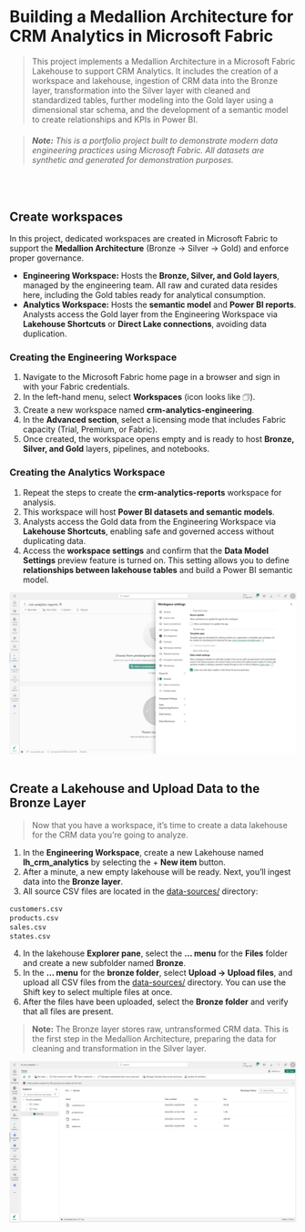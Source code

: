 # Building a Medallion Architecture for CRM Analytics in Microsoft Fabric

> This project implements a Medallion Architecture in a Microsoft Fabric Lakehouse to support CRM Analytics. It includes the creation of a workspace and lakehouse, ingestion of CRM data into the Bronze layer, transformation into the Silver layer with cleaned and standardized tables, further modeling into the Gold layer using a dimensional star schema, and the development of a semantic model to create relationships and KPIs in Power BI.

> ###### **Note:** This is a portfolio project built to demonstrate modern data engineering practices using Microsoft Fabric. All datasets are synthetic and generated for demonstration purposes.
<br>

## Create workspaces

In this project, dedicated workspaces are created in Microsoft Fabric to support the **Medallion Architecture** (Bronze → Silver → Gold) and enforce proper governance.
* **Engineering Workspace:** Hosts the **Bronze, Silver, and Gold layers**, managed by the engineering team. All raw and curated data resides here, including the Gold tables ready for analytical consumption.
* **Analytics Workspace:** Hosts the **semantic model** and **Power BI reports**. Analysts access the Gold layer from the Engineering Workspace via **Lakehouse Shortcuts** or **Direct Lake connections**, avoiding data duplication.

### Creating the Engineering Workspace

1. Navigate to the Microsoft Fabric home page in a browser and sign in with your Fabric credentials.
2. In the left-hand menu, select **Workspaces** (icon looks like 🗇).
3. Create a new workspace named **crm-analytics-engineering**.
4. In the **Advanced section**, select a licensing mode that includes Fabric capacity (Trial, Premium, or Fabric).
5. Once created, the workspace opens empty and is ready to host **Bronze, Silver, and Gold** layers, pipelines, and notebooks.

### Creating the Analytics Workspace

1. Repeat the steps to create the **crm-analytics-reports** workspace for analysis.
2. This workspace will host **Power BI datasets and semantic models**.
3. Analysts access the Gold data from the Engineering Workspace via **Lakehouse Shortcuts**, enabling safe and governed access without duplicating data.
4. Access the **workspace settings** and confirm that the **Data Model Settings** preview feature is turned on. This setting allows you to define **relationships between lakehouse tables** and build a Power BI semantic model.

![Data Model Settings](./images/crm-analytics-reports-data-model-settings.png)   
<br>

## Create a Lakehouse and Upload Data to the Bronze Layer

> Now that you have a workspace, it’s time to create a data lakehouse for the CRM data you’re going to analyze.

1. In the **Engineering Workspace**, create a new Lakehouse named **lh_crm_analytics** by selecting the + **New item** button.
2. After a minute, a new empty lakehouse will be ready. Next, you’ll ingest data into the **Bronze layer**.
3. All source CSV files are located in the [data-sources/](./data-sources/) directory:
```
customers.csv
products.csv
sales.csv
states.csv
```
4. In the lakehouse **Explorer pane**, select the **… menu** for the **Files** folder and create a new subfolder named **Bronze**.
5. In the **… menu** for the **bronze folder**, select **Upload → Upload files**, and upload all CSV files from the [data-sources/](./data-sources/) directory. You can use the Shift key to select multiple files at once.
6. After the files have been uploaded, select the **Bronze folder** and verify that all files are present.

> **Note:** The Bronze layer stores raw, untransformed CRM data. This is the first step in the Medallion Architecture, preparing the data for cleaning and transformation in the Silver layer.

![lh_crm_analytics](./images/lh_crm_analytics.png)   
<br>

